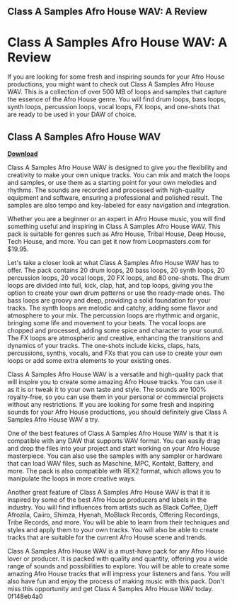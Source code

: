 ## Class A Samples Afro House WAV: A Review

  
# Class A Samples Afro House WAV: A Review
 
If you are looking for some fresh and inspiring sounds for your Afro House productions, you might want to check out Class A Samples Afro House WAV. This is a collection of over 500 MB of loops and samples that capture the essence of the Afro House genre. You will find drum loops, bass loops, synth loops, percussion loops, vocal loops, FX loops, and one-shots that are ready to be used in your DAW of choice.
 
## Class A Samples Afro House WAV


[**Download**](https://www.google.com/url?q=https%3A%2F%2Ftlniurl.com%2F2tKFjL&sa=D&sntz=1&usg=AOvVaw2bjnHzHQb-_WL5vNR0D0gN)

 
Class A Samples Afro House WAV is designed to give you the flexibility and creativity to make your own unique tracks. You can mix and match the loops and samples, or use them as a starting point for your own melodies and rhythms. The sounds are recorded and processed with high-quality equipment and software, ensuring a professional and polished result. The samples are also tempo and key-labeled for easy navigation and integration.
 
Whether you are a beginner or an expert in Afro House music, you will find something useful and inspiring in Class A Samples Afro House WAV. This pack is suitable for genres such as Afro House, Tribal House, Deep House, Tech House, and more. You can get it now from Loopmasters.com for $19.95.
  
Let's take a closer look at what Class A Samples Afro House WAV has to offer. The pack contains 20 drum loops, 20 bass loops, 20 synth loops, 20 percussion loops, 20 vocal loops, 20 FX loops, and 80 one-shots. The drum loops are divided into full, kick, clap, hat, and top loops, giving you the option to create your own drum patterns or use the ready-made ones. The bass loops are groovy and deep, providing a solid foundation for your tracks. The synth loops are melodic and catchy, adding some flavor and atmosphere to your mix. The percussion loops are rhythmic and organic, bringing some life and movement to your beats. The vocal loops are chopped and processed, adding some spice and character to your sound. The FX loops are atmospheric and creative, enhancing the transitions and dynamics of your tracks. The one-shots include kicks, claps, hats, percussions, synths, vocals, and FXs that you can use to create your own loops or add some extra elements to your existing ones.
 
Class A Samples Afro House WAV is a versatile and high-quality pack that will inspire you to create some amazing Afro House tracks. You can use it as it is or tweak it to your own taste and style. The sounds are 100% royalty-free, so you can use them in your personal or commercial projects without any restrictions. If you are looking for some fresh and inspiring sounds for your Afro House productions, you should definitely give Class A Samples Afro House WAV a try.
  
One of the best features of Class A Samples Afro House WAV is that it is compatible with any DAW that supports WAV format. You can easily drag and drop the files into your project and start working on your Afro House masterpiece. You can also use the samples with any sampler or hardware that can load WAV files, such as Maschine, MPC, Kontakt, Battery, and more. The pack is also compatible with REX2 format, which allows you to manipulate the loops in more creative ways.
 
Another great feature of Class A Samples Afro House WAV is that it is inspired by some of the best Afro House producers and labels in the industry. You will find influences from artists such as Black Coffee, Djeff Afrozila, Caiiro, Shimza, Hyenah, MoBlack Records, Offering Recordings, Tribe Records, and more. You will be able to learn from their techniques and styles and apply them to your own tracks. You will also be able to create tracks that are suitable for the current Afro House scene and trends.
 
Class A Samples Afro House WAV is a must-have pack for any Afro House lover or producer. It is packed with quality and quantity, offering you a wide range of sounds and possibilities to explore. You will be able to create some amazing Afro House tracks that will impress your listeners and fans. You will also have fun and enjoy the process of making music with this pack. Don't miss this opportunity and get Class A Samples Afro House WAV today.
 0f148eb4a0
